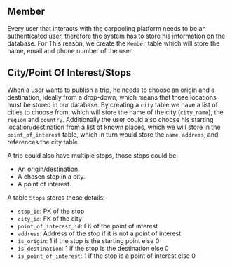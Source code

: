 ## Member

Every user that interacts with the carpooling platform needs to be an authenticated user, therefore the system has to
store his information on the database.
For This reason, we create the `Member` table which will store the name, email and phone number of the user.

## City/Point Of Interest/Stops

When a user wants to publish a trip, he needs to choose an origin and a destination, ideally from a drop-down,
which means that those locations must be stored in our database.
By creating a `city` table we have a list of cities to choose from, which will store the name of the city (`city_name`),
the `region` and `country`. 
Additionally the user could also choose his starting location/destination from a list of known places, which we will 
store in the `point_of_interest` table, which in turn would store the `name`, `address`, and references the city table.

A trip could also have multiple stops, those stops could be:
- An origin/destination.
- A chosen stop in a city.
- A point of interest.

A table `Stops` stores these details:
- `stop_id`: PK of the stop
- `city_id`: FK of the city
- `point_of_interest_id`: FK of the point of interest
- `address`: Address of the stop if it is not a point of interest
- `is_origin`: 1 if the stop is the starting point else 0
- `is_destination`: 1 if the stop is the destination else 0
- `is_point_of_interest`: 1 if the stop is a point of interest else 0

